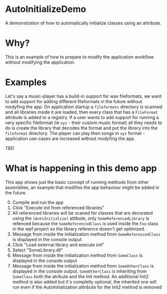 # AutoInitializeDemo
A demonstration of how to automatically initialize classes using an attribute.

# Why?
This is an example of how to prepare to modify the application workflow without modifying the application.

# Examples
Let's say a music-player has a build-in support for wav fileformats, we want to add support for adding different fileformats in the future without modyfing the app. 
On application startup a `fileformats` directory is scanned and all libraries inside it are loaded, then every class that has a `FileFormat` attribute is added to a registry. 
If a user wants to add support for running a very specific fileformat (ie `xyz` - their custom music format) all they needs to do is create the library that decodes the format and put the library into the `fileformat` directory.
The player can play then songs in `xyz` format - application use-cases are increased without modyfing the app.

TBD

# What is happening in this demo app

This app shows just the basic concept of running methods from other assemblies, an example that modifies the app behaviour might be added in the future.

0. Compile and run the app
1. Click "Execute init from referenced libraries"
2. All referenced libraries will be scaned for classes that are decorated using the `[AutoInitialize]` attibute, only `SomeReferencedLibrary` is refenced because the `SomeReferencedClass` is used inside the `Foo` class in the wpf project so the library reference doesn't get optimized.
3. Message from inside the initialization method from `SomeReferencedClass` is displayed in the console output
4. Click "Load external library and execute init"
5. Select "SomeLibrary.dll"
6. Message from inside the initialization method from `SomeClass` is displayed in the console output
7. Message from inside the initialization method from `SomeOtherClass` is displayed in the console output. `SomeOtherClass` is inheriting from `SomeClass` both the atribute and the Init method. An additional Init2 method is also added but it's completly optional, the inherited one will run even if the AutoInitialization attribute for the Init2 method is removed

